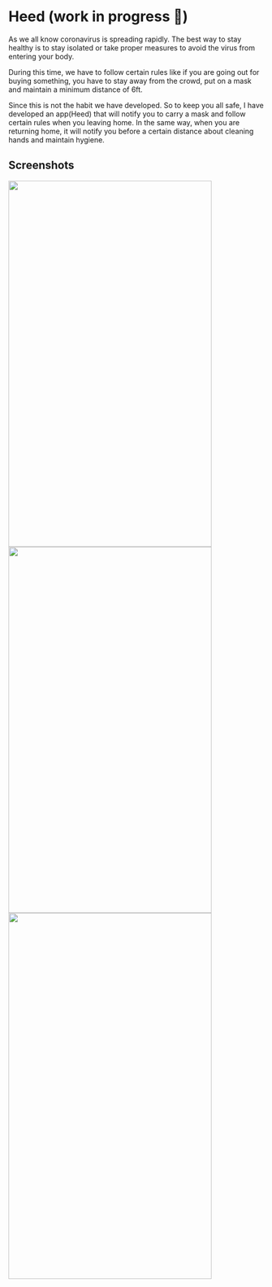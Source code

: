 # Heed (work in progress 👷)

As we all know coronavirus is spreading rapidly. The best way to stay healthy is to stay isolated or take proper measures to avoid the virus from entering your body.

During this time, we have to follow certain rules like if you are going out for buying something, you have to stay away from the crowd, put on a mask and maintain a minimum distance of 6ft.

Since this is not the habit we have developed. So to keep you all safe, I have developed an app(Heed) that will notify you to carry a mask and follow certain rules when you leaving home.
In the same way, when you are returning home, it will notify you before a certain distance about cleaning hands and maintain hygiene.

## Screenshots

<img src="https://user-images.githubusercontent.com/14856659/77840808-fc538d80-71a8-11ea-8799-6a9f207727c1.png" width="400" height="720"> <img src="https://user-images.githubusercontent.com/14856659/77840810-ff4e7e00-71a8-11ea-9593-c84115eb3fac.png" width="400" height="720">
<img src="https://user-images.githubusercontent.com/14856659/77840811-01184180-71a9-11ea-84f0-01b72af9ec00.png" width="400" height="720">
